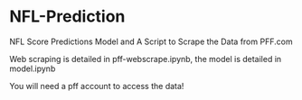 # NFL-Prediction
NFL Score Predictions Model and A Script to Scrape the Data from PFF.com

Web scraping is detailed in pff-webscrape.ipynb, the model is detailed in model.ipynb

You will need a pff account to access the data!
